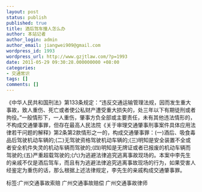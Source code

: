 ```yaml
---
layout: post
status: publish
published: true
title: 酒后驾车撞人怎么办
author: 本站记者
author_login: admin
author_email: jiangwei909@gmail.com
wordpress_id: 1993
wordpress_url: http://www.gzjtlaw.com/?p=1993
date: 2011-05-29 09:30:28.000000000 +08:00
categories:
- 交通常识
tags: []
comments: []
---
```

《中华人民共和国刑法》第133条规定：&ldquo;违反交通运输管理法规，因而发生重大事故，致人重伤、死亡或者使公私财产遭受重大损失的，处三年以下有期徒刑或者拘役。&rdquo;一般情形下，一人重伤，肇事方负全部或主要责任，未有其他违法情形的，不构成交通肇事罪，但存在最高人民法院《关于审理交通肇事刑事案件具体应用法律若干问题的解释》第2条第2款情形之一的，构成交通肇事罪：(一)酒后、吸食毒品后驾驶机动车辆的;(二)无驾驶资格驾驶机动车辆的;(三)明知是安全装置不全或者安全机件失灵的机动车辆而驾驶的;(四)明知是无牌证或者已报废的机动车辆而驾驶的;(五)严重超载驾驶的;(六)为逃避法律追究逃离事故现场的。本案中李先生的亲戚不仅是酒后驾车，而且有为逃避法律追究逃离事故现场的行为，如果受害人经鉴定为重伤的话，那么根据上述法律规定，李先生的亲戚构成交通肇事罪。标签:广州交通事故索赔 广州交通事故赔偿 广州交通事故律师
